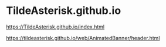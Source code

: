 # TildeAsterisk.github.io
https://TildeAsterisk.github.io/index.html

https://tildeasterisk.github.io/web/AnimatedBanner/header.html
